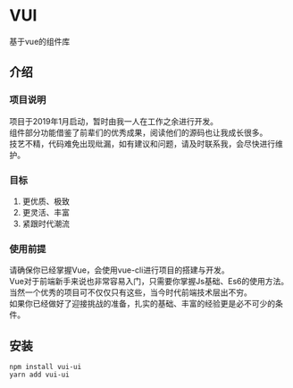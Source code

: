# VUI
基于vue的组件库
## 介绍
### 项目说明
项目于2019年1月启动，暂时由我一人在工作之余进行开发。  
组件部分功能借鉴了前辈们的优秀成果，阅读他们的源码也让我成长很多。  
技艺不精，代码难免出现纰漏，如有建议和问题，请及时联系我，会尽快进行维护。  

### 目标  
1. 更优质、极致  
2. 更灵活、丰富  
3. 紧跟时代潮流

### 使用前提  
请确保你已经掌握Vue，会使用vue-cli进行项目的搭建与开发。  
Vue对于前端新手来说也非常容易入门，只需要你掌握Js基础、Es6的使用方法。
当然一个优秀的项目可不仅仅只有这些，当今时代前端技术层出不穷。  
如果你已经做好了迎接挑战的准备，扎实的基础、丰富的经验更是必不可少的条件。

## 安装  
```
npm install vui-ui  
yarn add vui-ui
```